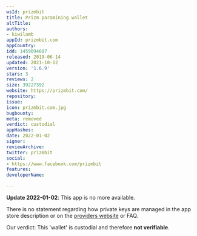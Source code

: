 ```yaml
---
wsId: prizmbit
title: Prizm paramining wallet
altTitle: 
authors:
- kiwilamb
appId: prizmbit.com
appCountry: 
idd: 1459094607
released: 2019-06-14
updated: 2021-10-12
version: '1.6.9'
stars: 3
reviews: 2
size: 39227392
website: https://prizmbit.com/
repository: 
issue: 
icon: prizmbit.com.jpg
bugbounty: 
meta: removed
verdict: custodial
appHashes: 
date: 2022-01-02
signer: 
reviewArchive: 
twitter: prizmbit
social:
- https://www.facebook.com/prizmbit
features: 
developerName: 

---
```


**Update 2022-01-02**: This app is no more available.

There is no statement regarding how private keys are managed in the app store description or on the [providers website](https://prizmbit.com/) or FAQ.

Our verdict: This 'wallet' is custodial and therefore **not verifiable**.